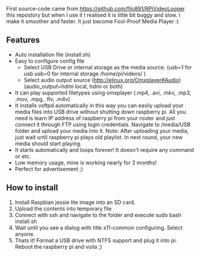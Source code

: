 First source-code came from https://github.com/filo891/RPiVideoLooper this repostory but when I use it I realised it is little bit buggy and slow. I make it smoother and faster. It just become Fool-Proof Media Player :)

## Features

- Auto installation file (install.sh)
- Easy to configure config file 
  - Select USB Drive or internal storage as the media source. (usb=1 for usb usb=0 for internal storage /home/pi/videos/ )
  - Select audio output source (http://elinux.org/Omxplayer#Audio) (audio_output=hdmi local, hdmi or both)
- It can play supported filetypes using omxplayer (.mp4, .avi, .mkv, .mp3, .mov, .mpg, .flv, .m4v)
- It installs vsftpd automatically in this way you can easily upload your media files into USB drive without shutting down raspberry pi. All you need is learn IP address of raspberry pi from your router and just connect it through FTP using login credentials. Navigate to /media/USB folder and upload your media into it. Note: After uploading your media, just wait until raspberry pi plays old playlist. In next round, your new media should start playing.
- It starts automatically and loops forever! It doesn't require any command or etc.
- Low memory usage, mine is working nearly for 2 months! 
- Perfect for advertisement ;)

## How to install
1) Install Raspbian jessie lite image into an SD card. 
2) Upload the contents into temporary file
3) Connect with ssh and navigate to the folder and execute sudo bash install.sh
4) Wait until you see a dialog with title x11-common configuring. Select anyone.
5) Thats it! Format a USB drive with NTFS support and plug it into pi. Reboot the raspberry pi and voila ;)  
